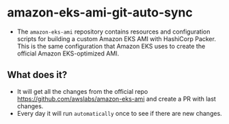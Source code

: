 # amazon-eks-ami-git-auto-sync

- The `amazon-eks-ami` repository contains resources and configuration scripts for building a custom Amazon EKS AMI with HashiCorp Packer. This is the same configuration that Amazon EKS uses to create the official Amazon EKS-optimized AMI.


## What does it?

- It will get all the changes from the official repo <https://github.com/awslabs/amazon-eks-ami> and create a PR with last changes.
- Every day it will run `automatically` once to see if there are new changes.
